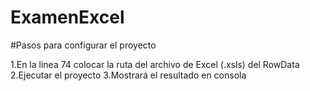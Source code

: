 # ExamenExcel
#Pasos para configurar el proyecto


1.En la linea 74 colocar la ruta del archivo de Excel (.xsls) del RowData
2.Ejecutar el proyecto 
3.Mostrará el resultado en consola
